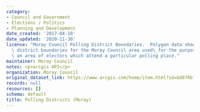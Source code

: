 ```yaml
---
category:
- Council and Government
- Elections / Politics
- Planning and Development
date_created: '2017-04-10'
date_updated: '2020-11-30'
license: "Moray Council Polling District Boundaries.  Polygon data showing the polling\
  \ district boundaries for the Moray Council area used\_for the purposes of designating\
  \ an area of electors which attend a particular polling place."
maintainer: Moray Council
notes: <p>arcgis API</p>
organization: Moray Council
original_dataset_link: https://www.arcgis.com/home/item.html?id=bd878bfec39f4a659c2d016f1b3bc920
records: null
resources: []
schema: default
title: Polling Districts (Moray)
---
```

